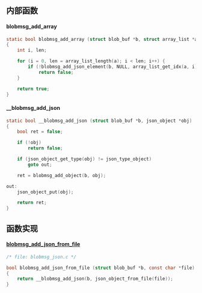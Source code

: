 

## 内部函数

#### blobmsg_add_array

```c
static bool blobmsg_add_array (struct blob_buf *b, struct array_list *a)
{
	int i, len;

	for (i = 0, len = array_list_length(a); i < len; i++) {
		if (!blobmsg_add_json_element(b, NULL, array_list_get_idx(a, i)))
			return false;
	}

	return true;
}
```

#### __blobmsg_add_json

```c
static bool __blobmsg_add_json (struct blob_buf *b, json_object *obj)
{
	bool ret = false;

	if (!obj)
		return false;

	if (json_object_get_type(obj) != json_type_object)
		goto out;

	ret = blobmsg_add_object(b, obj);

out:
	json_object_put(obj);

	return ret;
}
```

## 函数实现


#### [blobmsg_add_json_from_file](./api/blobmsg_json.md#blobmsg_add_json_from_file)

```c
/* file: blobmsg_json.c */

bool blobmsg_add_json_from_file (struct blob_buf *b, const char *file)
{
    return __blobmsg_add_json(b, json_object_from_file(file));
}
```